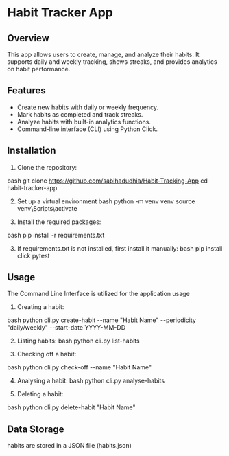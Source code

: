 # Habit Tracker App

## Overview
This app allows users to create, manage, and analyze their habits. It supports daily and weekly tracking, shows streaks, and provides analytics on habit performance.

## Features
- Create new habits with daily or weekly frequency.
- Mark habits as completed and track streaks.
- Analyze habits with built-in analytics functions.
- Command-line interface (CLI) using Python Click.

## Installation
1. Clone the repository:
   
bash
   git clone https://github.com/sabihadudhia/Habit-Tracking-App
   cd habit-tracker-app
   
2. Set up a virtual environment
bash
   python -m venv venv
   source venv\Scripts\activate
   
3. Install the required packages:
    
bash
    pip install -r requirements.txt

3. If requirements.txt is not installed, first install it manually:
bash
    pip install click pytest

## Usage
The Command Line Interface is utilized for the application usage

1. Creating a habit:
   
bash
   python cli.py create-habit --name "Habit Name" --periodicity "daily/weekly" --start-date YYYY-MM-DD

2. Listing habits:
bash
   python cli.py list-habits

3. Checking off a habit:
   
bash
   python cli.py check-off --name "Habit Name"

4. Analysing a habit:
bash
   python cli.py analyse-habits

5. Deleting a habit:
   
bash
   python cli.py delete-habit "Habit Name"

## Data Storage
habits are stored in a JSON file (habits.json)
